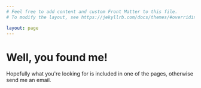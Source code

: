 ```yaml
---
# Feel free to add content and custom Front Matter to this file.
# To modify the layout, see https://jekyllrb.com/docs/themes/#overriding-theme-defaults

layout: page
---
```


# Well, you found me! 

Hopefully what you're looking for is included in one of the pages, otherwise send me an email.